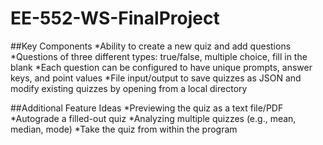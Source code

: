 # EE-552-WS-FinalProject

##Key Components
*Ability to create a new quiz and add questions
*Questions of three different types: true/false, multiple choice, fill in the blank
*Each question can be configured to have unique prompts, answer keys, and point values
*File input/output to save quizzes as JSON and modify existing quizzes by opening from a local directory


##Additional Feature Ideas
*Previewing the quiz as a text file/PDF
*Autograde a filled-out quiz
*Analyzing multiple quizzes (e.g., mean, median, mode)
*Take the quiz from within the program
